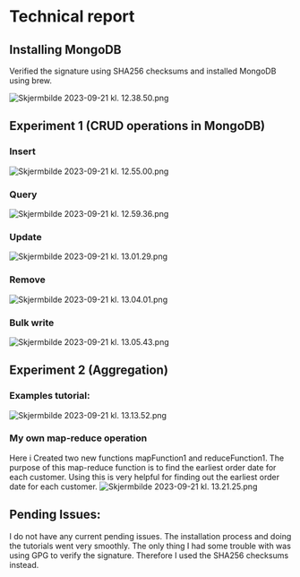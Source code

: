 # Technical report

## Installing MongoDB
Verified the signature using SHA256 checksums and installed MongoDB using brew.

![Skjermbilde 2023-09-21 kl. 12.38.50.png](..%2F..%2F..%2FDesktop%2FSkjermbilde%202023-09-21%20kl.%2012.38.50.png)



## Experiment 1 (CRUD operations in MongoDB)
### Insert
![Skjermbilde 2023-09-21 kl. 12.55.00.png](..%2F..%2F..%2FDesktop%2FSkjermbilde%202023-09-21%20kl.%2012.55.00.png)

### Query 
![Skjermbilde 2023-09-21 kl. 12.59.36.png](..%2F..%2F..%2FDesktop%2FSkjermbilde%202023-09-21%20kl.%2012.59.36.png)

### Update
![Skjermbilde 2023-09-21 kl. 13.01.29.png](..%2F..%2F..%2FDesktop%2FSkjermbilde%202023-09-21%20kl.%2013.01.29.png)

### Remove 
![Skjermbilde 2023-09-21 kl. 13.04.01.png](..%2F..%2F..%2FDesktop%2FSkjermbilde%202023-09-21%20kl.%2013.04.01.png)

### Bulk write
![Skjermbilde 2023-09-21 kl. 13.05.43.png](..%2F..%2F..%2FDesktop%2FSkjermbilde%202023-09-21%20kl.%2013.05.43.png)

## Experiment 2 (Aggregation)
### Examples tutorial: 
![Skjermbilde 2023-09-21 kl. 13.13.52.png](..%2F..%2F..%2FDesktop%2FSkjermbilde%202023-09-21%20kl.%2013.13.52.png)

### My own map-reduce operation
Here i Created two new functions mapFunction1 and reduceFunction1. 
The purpose of this map-reduce function is to find the earliest order date for 
each customer. Using this is very helpful for finding out the earliest order 
date for each customer. 
![Skjermbilde 2023-09-21 kl. 13.21.25.png](..%2F..%2F..%2FDesktop%2FSkjermbilde%202023-09-21%20kl.%2013.21.25.png)

## Pending Issues: 
I do not have any current pending issues. The installation process and doing
the tutorials went very smoothly. The only thing I had some trouble with was
using GPG to verify the signature. Therefore I used the SHA256 checksums instead.

